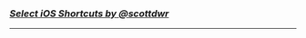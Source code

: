 ### [_Select iOS Shortcuts by @scottdwr_](https://scottdwr.github.io/shortcuts-select/depiction/about.html)
---

